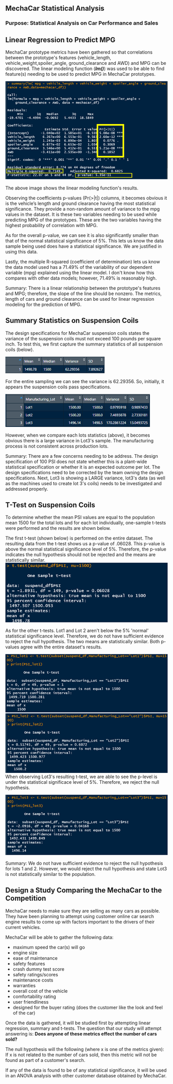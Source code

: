 ## MechaCar Statistical Analysis

### Purpose: Statistical Analysis on Car Performance and Sales

## Linear Regression to Predict MPG

MechaCar prototype metrics have been gathered so that correlations between the prototype's features (vehicle_length, vehicle_weight,spoiler_angle, ground_clearance and AWD) and MPG can be discovered. The linear modeling function (*****lm()*****) was used to be able to find feature(s) needing to be used to predict MPG in MechaCar prototypes.

![](images/D1-2.png)

The above image shows the linear modeling function's results.

Observing the coefficients p-values (Pr(>|t|) columns, it becomes obvious it is the vehicle’s length and ground clearance having the most statistical significance. They provide a non-random amount of variance to the mpg values in the dataset. It is these two variables needing to be used while predicting MPG of the prototypes. These are the two variables having the highest probability of correlation with MPG.

As for the overall p-value, we can see it is also significantly smaller than that of the normal statistical significance of 5%. This lets us know the data sample being used does have a statistical significance. We are justified in using this data.

Lastly, the multiple R-squared (coefficient of determination) lets us know the data model used has a 71.49% of the variability of our dependent variable (mpg) explained using the linear model. I don't know how this compares with other data models; however, 71.49% is reasonably high.

Summary: There is a linear relationship between the prototype's features and MPG; therefore, the slope of the line should be nonzero. The metrics, length of cars and ground clearance can be used for linear regression modeling for the prediction of MPG.

## Summary Statistics on Suspension Coils

The design specifications for MechaCar suspension coils states the variance of the suspension coils must not exceed 100 pounds per square inch. To test this, we first capture the summary statistics of all suspension coils (below).

![](images/D2-1.png)

For the entire sampling we can see the variance is 62.29356. So, initially, it appears the suspension coils pass specifications.

![](images/D2-2.png)

However, when we compare each lots statistics (above), it becomes obvious there is a large variance in Lot3's sample. The manufacturing process is not consistent across production lots.

Summary: There are a few concerns needing to be address. The design specification of 100 PSI does not state whether this is a plant-wide statistical specification or whether it is an expected outcome per lot. The design specifications need to be corrected by the team owning the design specifications.
Next, Lot3 is showing a LARGE variance, lot3's data (as well as the machines used to create lot 3's coils) needs to be investigated and addressed properly.

## T-Test on Suspension Coils

To determine whether the mean PSI values are equal to the population mean 1500 for the total lots and for each lot individually, one-sample t-tests were performed and the results are shown below.

The first t-test (shown below) is performed on the entire dataset. The resulting data from the t-test shows us a p-value of .06028. This p-value is above the normal statistical significance level of 5%. Therefore, the p-value indicates the null hypothesis should not be rejected and the means are statistically similar.
![](images/D3-1.png)

As for the other t-tests. Lot1 and Lot 2 aren't below the 5% 'normal' statistical significance level. Therefore, we do not have sufficient evidence to reject the null hypothesis. The two means are statistically similar. Both p-values agree with the entire dataset's results.

![](images/D3-2.png)![](images/D3-3.png)
When observing Lot3's resulting t-test, we are able to see the p-level is under the statistical significace level of 5%. Therefore, we reject the null hypothesis.

![](images/D3-4.png)

Summary: We do not have sufficient evidence to reject the null hypothesis for lots 1 and 2. However, we would reject the null hypothesis and state Lot3 is not statistically similar to the population.

## Design a Study Comparing the MechaCar to the Competition

MechaCar needs to make sure they are selling as many cars as possible. They have been planning to attempt using customer online car search engine results to come up with factors important to the drivers of their current vehicles.

MechaCar will be able to gather the following data:

- maximum speed the car(s) will go
- engine size
- ease of maintenance
- safety features
- crash dummy test score
- safety ratings/scores
- maintenance costs
- warranties
- overall cost of the vehicle
- comfortability rating
- user friendliness
- designed for the buyer rating (does the customer like the look and feel of the car)

Once the data is gathered, it will be studied first by attempting linear regression, summary and t-tests. The question that our study will attempt answering is:  **Does anyone of these metrics effect the number of cars sold?**

The null hypothesis will the following (where x is one of the metrics given): If x is not related to the number of cars sold, then this metric will not be found as part of a customer's search.

If any of the data is found to be of any statistical significance, it will be used in an ANOVA analysis with other customer database obtained by MechaCar.

